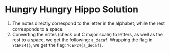 # Hungry Hungry Hippo Solution

1. The notes directly correspond to the letter in the alphabet, while the rest corresponds to a space.
2. Converting the notes (check out C major scale) to letters, as well as the rest to a space, we get the following:
`a_decaf`. Wrapping the flag in `YCEP24{}`, we get the flag: `YCEP24{a_decaf}`.